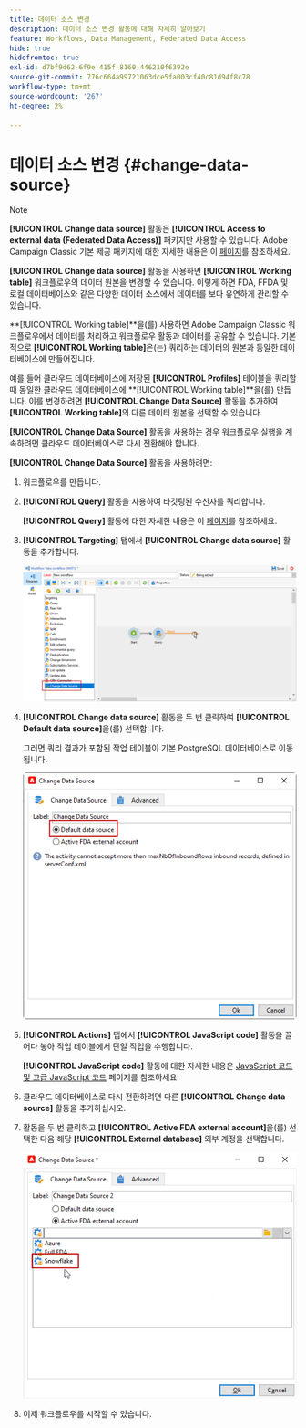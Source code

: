 ```yaml
---
title: 데이터 소스 변경
description: 데이터 소스 변경 활동에 대해 자세히 알아보기
feature: Workflows, Data Management, Federated Data Access
hide: true
hidefromtoc: true
exl-id: d7bf9d62-6f9e-415f-8160-446210f6392e
source-git-commit: 776c664a99721063dce5fa003cf40c81d94f8c78
workflow-type: tm+mt
source-wordcount: '267'
ht-degree: 2%

---
```


# 데이터 소스 변경 {#change-data-source}

>[!NOTE]
>
> **[!UICONTROL Change data source]** 활동은 **[!UICONTROL Access to external data (Federated Data Access)]** 패키지만 사용할 수 있습니다. Adobe Campaign Classic 기본 제공 패키지에 대한 자세한 내용은 이 [페이지](../../installation/using/installing-campaign-standard-packages.md)를 참조하세요.

**[!UICONTROL Change data source]** 활동을 사용하면 **[!UICONTROL Working table]** 워크플로우의 데이터 원본을 변경할 수 있습니다. 이렇게 하면 FDA, FFDA 및 로컬 데이터베이스와 같은 다양한 데이터 소스에서 데이터를 보다 유연하게 관리할 수 있습니다.

**[!UICONTROL Working table]**을(를) 사용하면 Adobe Campaign Classic 워크플로우에서 데이터를 처리하고 워크플로우 활동과 데이터를 공유할 수 있습니다.
기본적으로 **[!UICONTROL Working table]**&#x200B;은(는) 쿼리하는 데이터의 원본과 동일한 데이터베이스에 만들어집니다.

예를 들어 클라우드 데이터베이스에 저장된 **[!UICONTROL Profiles]** 테이블을 쿼리할 때 동일한 클라우드 데이터베이스에 **[!UICONTROL Working table]**을(를) 만듭니다.
이를 변경하려면 **[!UICONTROL Change Data Source]** 활동을 추가하여 **[!UICONTROL Working table]**&#x200B;의 다른 데이터 원본을 선택할 수 있습니다.

**[!UICONTROL Change Data Source]** 활동을 사용하는 경우 워크플로우 실행을 계속하려면 클라우드 데이터베이스로 다시 전환해야 합니다.

**[!UICONTROL Change Data Source]** 활동을 사용하려면:

1. 워크플로우를 만듭니다.

1. **[!UICONTROL Query]** 활동을 사용하여 타깃팅된 수신자를 쿼리합니다.

   **[!UICONTROL Query]** 활동에 대한 자세한 내용은 이 [페이지](../../workflow/using/query.md#creating-a-query)를 참조하세요.

1. **[!UICONTROL Targeting]** 탭에서 **[!UICONTROL Change data source]** 활동을 추가합니다.

   ![](assets/change-data-source.png)

1. **[!UICONTROL Change data source]** 활동을 두 번 클릭하여 **[!UICONTROL Default data source]**&#x200B;을(를) 선택합니다.

   그러면 쿼리 결과가 포함된 작업 테이블이 기본 PostgreSQL 데이터베이스로 이동됩니다.

   ![](assets/change-data-source_2.png)

1. **[!UICONTROL Actions]** 탭에서 **[!UICONTROL JavaScript code]** 활동을 끌어다 놓아 작업 테이블에서 단일 작업을 수행합니다.

   **[!UICONTROL JavaScript code]** 활동에 대한 자세한 내용은 [JavaScript 코드 및 고급 JavaScript 코드](../../workflow/using/sql-code-and-javascript-code.md#javascript-code) 페이지를 참조하세요.

1. 클라우드 데이터베이스로 다시 전환하려면 다른 **[!UICONTROL Change data source]** 활동을 추가하십시오.

1. 활동을 두 번 클릭하고 **[!UICONTROL Active FDA external account]**&#x200B;을(를) 선택한 다음 해당 **[!UICONTROL External database]** 외부 계정을 선택합니다.

   ![](assets/change-data-source_3.png)

1. 이제 워크플로우를 시작할 수 있습니다.
